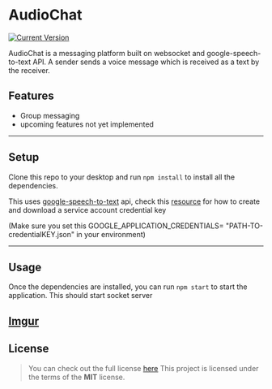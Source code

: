 AudioChat
============
[![Current Version](https://img.shields.io/badge/version-1.0.0-green.svg)](https://github.com/Joyce-O/audiobook)

AudioChat is a messaging platform built on websocket and google-speech-to-text API. A sender sends a voice message which is received as a text by the receiver.

## Features
- Group messaging
- upcoming features not yet implemented

---

## Setup
Clone this repo to your desktop and run `npm install` to install all the dependencies.

This uses [google-speech-to-text](https://cloud.google.com/speech-to-text/docs/samples) api, check this [resource](https://cloud.google.com/speech-to-text/docs/quickstart-gcloud) for how to create and download a service account credential key

(Make sure you set this GOOGLE_APPLICATION_CREDENTIALS= "PATH-TO-credentialKEY.json" in your environment)

---

## Usage

Once the dependencies are installed, you can run  `npm start` to start the application. This should start socket server

[Imgur](https://imgur.com/5pOChPH)
---

## License
>You can check out the full license [here](https://github.com/IgorAntun/node-chat/blob/master/LICENSE)
This project is licensed under the terms of the **MIT** license.
